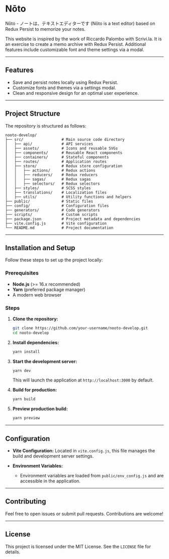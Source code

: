 # Nōto

Nōto - ノートは、テキストエディターです (Nōto is a text editor) based on Redux Persist to memorize your notes.

This website is inspired by the work of Riccardo Palombo with Scrivi.la. It is an exercise to create a memo archive with Redux Persist. Additional features include customizable font and theme settings via a modal.

---

## Features

- Save and persist notes locally using Redux Persist.
- Customize fonts and themes via a settings modal.
- Clean and responsive design for an optimal user experience.

---

## Project Structure

The repository is structured as follows:

```
nooto-develop/
├── src/                 # Main source code directory
│   ├── api/             # API services
│   ├── assets/          # Icons and reusable SVGs
│   ├── components/      # Reusable React components
│   ├── containers/      # Stateful components
│   ├── routes/          # Application routes
│   ├── store/           # Redux store configuration
│   │   ├── actions/     # Redux actions
│   │   ├── reducers/    # Redux reducers
│   │   ├── sagas/       # Redux sagas
│   │   ├── selectors/   # Redux selectors
│   ├── styles/          # SCSS styles
│   ├── translations/    # Localization files
│   ├── utils/           # Utility functions and helpers
├── public/              # Static files
├── config/              # Configuration files
├── generators/          # Code generators
├── scripts/             # Custom scripts
├── package.json         # Project metadata and dependencies
├── vite.config.js       # Vite configuration
└── README.md            # Project documentation
```

---

## Installation and Setup

Follow these steps to set up the project locally:

### Prerequisites

- **Node.js** (>= 16.x recommended)
- **Yarn** (preferred package manager)
- A modern web browser

### Steps

1. **Clone the repository:**

   ```bash
   git clone https://github.com/your-username/nooto-develop.git
   cd nooto-develop
   ```

2. **Install dependencies:**

   ```bash
   yarn install
   ```

3. **Start the development server:**

   ```bash
   yarn dev
   ```

   This will launch the application at `http://localhost:3000` by default.

4. **Build for production:**

   ```bash
   yarn build
   ```

5. **Preview production build:**

   ```bash
   yarn preview
   ```

---

## Configuration

- **Vite Configuration:** Located in `vite.config.js`, this file manages the build and development server settings.
- **Environment Variables:**

  - Environment variables are loaded from `public/env_config.js` and are accessible in the application.

---

## Contributing

Feel free to open issues or submit pull requests. Contributions are welcome!

---

## License

This project is licensed under the MIT License. See the `LICENSE` file for details.

